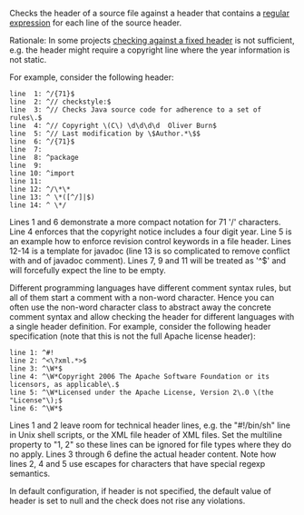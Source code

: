 Checks the header of a source file against a header that contains a
[regular
expression](https://docs.oracle.com/en/java/javase/11/docs/api/java.base/java/util/regex/Pattern.html)
for each line of the source header.

Rationale: In some projects [checking against a fixed
header](https://checkstyle.org/config_header.html#Header) is not
sufficient, e.g. the header might require a copyright line where the
year information is not static.

For example, consider the following header:

    line  1: ^/{71}$
    line  2: ^// checkstyle:$
    line  3: ^// Checks Java source code for adherence to a set of rules\.$
    line  4: ^// Copyright \(C\) \d\d\d\d  Oliver Burn$
    line  5: ^// Last modification by \$Author.*\$$
    line  6: ^/{71}$
    line  7:
    line  8: ^package
    line  9:
    line 10: ^import
    line 11:
    line 12: ^/\*\*
    line 13: ^ \*([^/]|$)
    line 14: ^ \*/
            

Lines 1 and 6 demonstrate a more compact notation for 71 \'/\'
characters. Line 4 enforces that the copyright notice includes a four
digit year. Line 5 is an example how to enforce revision control
keywords in a file header. Lines 12-14 is a template for javadoc (line
13 is so complicated to remove conflict with and of javadoc comment).
Lines 7, 9 and 11 will be treated as \'\^\$\' and will forcefully expect
the line to be empty.

Different programming languages have different comment syntax rules, but
all of them start a comment with a non-word character. Hence you can
often use the non-word character class to abstract away the concrete
comment syntax and allow checking the header for different languages
with a single header definition. For example, consider the following
header specification (note that this is not the full Apache license
header):

    line 1: ^#!
    line 2: ^<\?xml.*>$
    line 3: ^\W*$
    line 4: ^\W*Copyright 2006 The Apache Software Foundation or its licensors, as applicable\.$
    line 5: ^\W*Licensed under the Apache License, Version 2\.0 \(the "License"\);$
    line 6: ^\W*$
            

Lines 1 and 2 leave room for technical header lines, e.g. the
\"\#!/bin/sh\" line in Unix shell scripts, or the XML file header of XML
files. Set the multiline property to \"1, 2\" so these lines can be
ignored for file types where they do no apply. Lines 3 through 6 define
the actual header content. Note how lines 2, 4 and 5 use escapes for
characters that have special regexp semantics.

In default configuration, if header is not specified, the default value
of header is set to null and the check does not rise any violations.